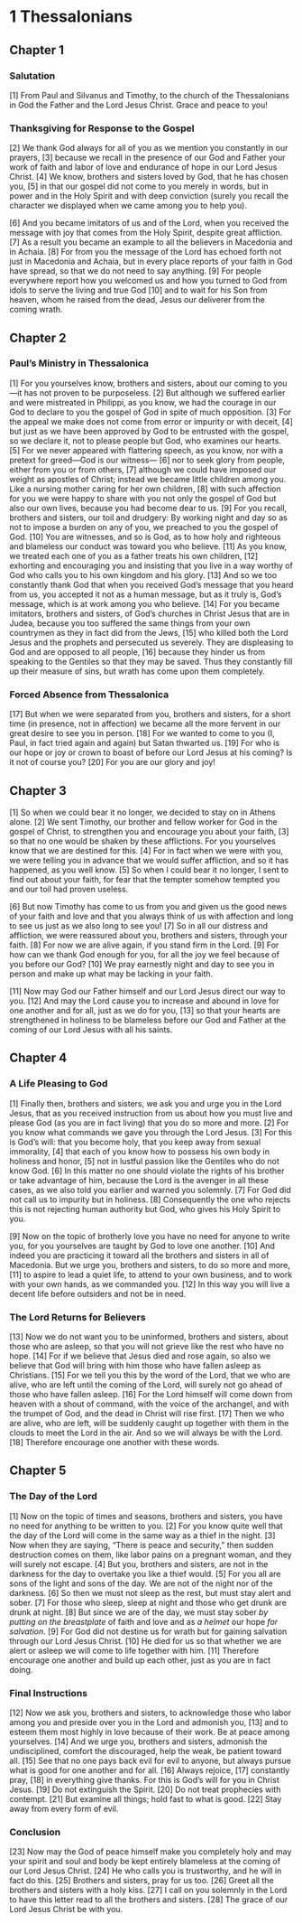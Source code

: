# 1 Thessalonians

## Chapter 1

### Salutation

[1] From Paul and Silvanus and Timothy, to the church of the Thessalonians in God the Father and the Lord Jesus Christ. Grace and peace to you!

### Thanksgiving for Response to the Gospel

[2] We thank God always for all of you as we mention you constantly in our prayers,
[3] because we recall in the presence of our God and Father your work of faith and labor of love and endurance of hope in our Lord Jesus Christ.
[4] We know, brothers and sisters loved by God, that he has chosen you,
[5] in that our gospel did not come to you merely in words, but in power and in the Holy Spirit and with deep conviction (surely you recall the character we displayed when we came among you to help you).

[6] And you became imitators of us and of the Lord, when you received the message with joy that comes from the Holy Spirit, despite great affliction.
[7] As a result you became an example to all the believers in Macedonia and in Achaia.
[8] For from you the message of the Lord has echoed forth not just in Macedonia and Achaia, but in every place reports of your faith in God have spread, so that we do not need to say anything.
[9] For people everywhere report how you welcomed us and how you turned to God from idols to serve the living and true God
[10] and to wait for his Son from heaven, whom he raised from the dead, Jesus our deliverer from the coming wrath.

## Chapter 2

### Paul’s Ministry in Thessalonica

[1] For you yourselves know, brothers and sisters, about our coming to you—it has not proven to be purposeless.
[2] But although we suffered earlier and were mistreated in Philippi, as you know, we had the courage in our God to declare to you the gospel of God in spite of much opposition.
[3] For the appeal we make does not come from error or impurity or with deceit,
[4] but just as we have been approved by God to be entrusted with the gospel, so we declare it, not to please people but God, who examines our hearts.
[5] For we never appeared with flattering speech, as you know, nor with a pretext for greed—God is our witness—
[6] nor to seek glory from people, either from you or from others,
[7] although we could have imposed our weight as apostles of Christ; instead we became little children among you. Like a nursing mother caring for her own children,
[8] with such affection for you we were happy to share with you not only the gospel of God but also our own lives, because you had become dear to us.
[9] For you recall, brothers and sisters, our toil and drudgery: By working night and day so as not to impose a burden on any of you, we preached to you the gospel of God.
[10] You are witnesses, and so is God, as to how holy and righteous and blameless our conduct was toward you who believe.
[11] As you know, we treated each one of you as a father treats his own children,
[12] exhorting and encouraging you and insisting that you live in a way worthy of God who calls you to his own kingdom and his glory.
[13] And so we too constantly thank God that when you received God’s message that you heard from us, you accepted it not as a human message, but as it truly is, God’s message, which is at work among you who believe.
[14] For you became imitators, brothers and sisters, of God’s churches in Christ Jesus that are in Judea, because you too suffered the same things from your own countrymen as they in fact did from the Jews,
[15] who killed both the Lord Jesus and the prophets and persecuted us severely. They are displeasing to God and are opposed to all people,
[16] because they hinder us from speaking to the Gentiles so that they may be saved. Thus they constantly fill up their measure of sins, but wrath has come upon them completely.

### Forced Absence from Thessalonica

[17] But when we were separated from you, brothers and sisters, for a short time (in presence, not in affection) we became all the more fervent in our great desire to see you in person.
[18] For we wanted to come to you (I, Paul, in fact tried again and again) but Satan thwarted us.
[19] For who is our hope or joy or crown to boast of before our Lord Jesus at his coming? Is it not of course you?
[20] For you are our glory and joy!

## Chapter 3

[1] So when we could bear it no longer, we decided to stay on in Athens alone.
[2] We sent Timothy, our brother and fellow worker for God in the gospel of Christ, to strengthen you and encourage you about your faith,
[3] so that no one would be shaken by these afflictions. For you yourselves know that we are destined for this.
[4] For in fact when we were with you, we were telling you in advance that we would suffer affliction, and so it has happened, as you well know.
[5] So when I could bear it no longer, I sent to find out about your faith, for fear that the tempter somehow tempted you and our toil had proven useless.

[6] But now Timothy has come to us from you and given us the good news of your faith and love and that you always think of us with affection and long to see us just as we also long to see you!
[7] So in all our distress and affliction, we were reassured about you, brothers and sisters, through your faith.
[8] For now we are alive again, if you stand firm in the Lord.
[9] For how can we thank God enough for you, for all the joy we feel because of you before our God?
[10] We pray earnestly night and day to see you in person and make up what may be lacking in your faith.

[11] Now may God our Father himself and our Lord Jesus direct our way to you.
[12] And may the Lord cause you to increase and abound in love for one another and for all, just as we do for you,
[13] so that your hearts are strengthened in holiness to be blameless before our God and Father at the coming of our Lord Jesus with all his saints.

## Chapter 4

### A Life Pleasing to God

[1] Finally then, brothers and sisters, we ask you and urge you in the Lord Jesus, that as you received instruction from us about how you must live and please God (as you are in fact living) that you do so more and more.
[2] For you know what commands we gave you through the Lord Jesus.
[3] For this is God’s will: that you become holy, that you keep away from sexual immorality,
[4] that each of you know how to possess his own body in holiness and honor,
[5] not in lustful passion like the Gentiles who do not know God.
[6] In this matter no one should violate the rights of his brother or take advantage of him, because the Lord is the avenger in all these cases, as we also told you earlier and warned you solemnly.
[7] For God did not call us to impurity but in holiness.
[8] Consequently the one who rejects this is not rejecting human authority but God, who gives his Holy Spirit to you.

[9] Now on the topic of brotherly love you have no need for anyone to write you, for you yourselves are taught by God to love one another.
[10] And indeed you are practicing it toward all the brothers and sisters in all of Macedonia. But we urge you, brothers and sisters, to do so more and more,
[11] to aspire to lead a quiet life, to attend to your own business, and to work with your own hands, as we commanded you.
[12] In this way you will live a decent life before outsiders and not be in need.

### The Lord Returns for Believers

[13] Now we do not want you to be uninformed, brothers and sisters, about those who are asleep, so that you will not grieve like the rest who have no hope.
[14] For if we believe that Jesus died and rose again, so also we believe that God will bring with him those who have fallen asleep as Christians.
[15] For we tell you this by the word of the Lord, that we who are alive, who are left until the coming of the Lord, will surely not go ahead of those who have fallen asleep.
[16] For the Lord himself will come down from heaven with a shout of command, with the voice of the archangel, and with the trumpet of God, and the dead in Christ will rise first.
[17] Then we who are alive, who are left, will be suddenly caught up together with them in the clouds to meet the Lord in the air. And so we will always be with the Lord.
[18] Therefore encourage one another with these words.

## Chapter 5

### The Day of the Lord

[1] Now on the topic of times and seasons, brothers and sisters, you have no need for anything to be written to you.
[2] For you know quite well that the day of the Lord will come in the same way as a thief in the night.
[3] Now when they are saying, “There is peace and security,” then sudden destruction comes on them, like labor pains on a pregnant woman, and they will surely not escape.
[4] But you, brothers and sisters, are not in the darkness for the day to overtake you like a thief would.
[5] For you all are sons of the light and sons of the day. We are not of the night nor of the darkness.
[6] So then we must not sleep as the rest, but must stay alert and sober.
[7] For those who sleep, sleep at night and those who get drunk are drunk at night.
[8] But since we are of the day, we must stay sober _by putting on the breastplate_ of faith and love and as _a helmet_ our hope _for salvation_.
[9] For God did not destine us for wrath but for gaining salvation through our Lord Jesus Christ.
[10] He died for us so that whether we are alert or asleep we will come to life together with him.
[11] Therefore encourage one another and build up each other, just as you are in fact doing.

### Final Instructions

[12] Now we ask you, brothers and sisters, to acknowledge those who labor among you and preside over you in the Lord and admonish you,
[13] and to esteem them most highly in love because of their work. Be at peace among yourselves.
[14] And we urge you, brothers and sisters, admonish the undisciplined, comfort the discouraged, help the weak, be patient toward all.
[15] See that no one pays back evil for evil to anyone, but always pursue what is good for one another and for all.
[16] Always rejoice,
[17] constantly pray,
[18] in everything give thanks. For this is God’s will for you in Christ Jesus.
[19] Do not extinguish the Spirit.
[20] Do not treat prophecies with contempt.
[21] But examine all things; hold fast to what is good.
[22] Stay away from every form of evil.

### Conclusion

[23] Now may the God of peace himself make you completely holy and may your spirit and soul and body be kept entirely blameless at the coming of our Lord Jesus Christ.
[24] He who calls you is trustworthy, and he will in fact do this.
[25] Brothers and sisters, pray for us too.
[26] Greet all the brothers and sisters with a holy kiss.
[27] I call on you solemnly in the Lord to have this letter read to all the brothers and sisters.
[28] The grace of our Lord Jesus Christ be with you.

